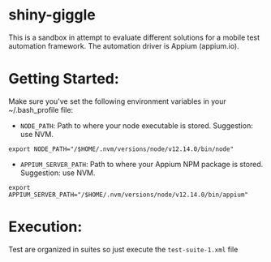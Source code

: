 # shiny-giggle
This is a sandbox in attempt to evaluate different solutions for a mobile test automation framework.
The automation driver is Appium (appium.io).

# Getting Started:

Make sure you've set the following environment variables in your ~/.bash_profile file:
- `NODE_PATH`: Path to where your node executable is stored. Suggestion: use NVM. 
```shell script
export NODE_PATH="/$HOME/.nvm/versions/node/v12.14.0/bin/node"
```
- `APPIUM_SERVER_PATH`: Path to where your Appium NPM package is stored. Suggestion: use NVM.
```shell script
export APPIUM_SERVER_PATH="/$HOME/.nvm/versions/node/v12.14.0/bin/appium"
```
# Execution:
Test are organized in suites so just execute the `test-suite-1.xml` file

